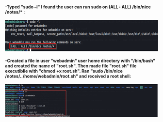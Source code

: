#### -Typed "sudo –l" I found the user can run sudo on (ALL : ALL) /bin/nice /notes/* : 

![](../Pasted%20Images/Pasted%20image%2020220510191757.png)

#### -Created a file in user "webadmin" user home directory with "/bin/bash" and created the name of "root.sh". Then made file "root.sh" file executiblle with "chmod +x root.sh". Ran "sudo /bin/nice /notes/../home/webadmin/root.sh" and received a root shell: 

![](../Pasted%20Images/Pasted%20image%2020220510191902.png)
